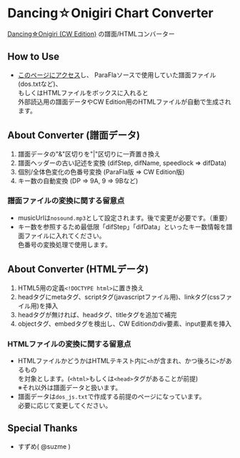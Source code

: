 # Dancing☆Onigiri Chart Converter
[Dancing☆Onigiri (CW Edition)](../../../danoniplus/) の譜面/HTMLコンバーター

## How to Use
- [このページにアクセス](https://cwtickle.github.io/danoniplus-converter/index.html)し、
ParaFlaソースで使用していた譜面ファイル(dos.txtなど)、  
もしくはHTMLファイルをボックスに入れると  
外部読込用の譜面データやCW Edition用のHTMLファイルが自動で生成されます。

## About Converter (譜面データ)
1. 譜面データの"&amp;"区切りを"|"区切りに一斉置き換え
2. 譜面ヘッダーの古い記述を変換 (difStep, difName, speedlock => difData)
3. 個別/全体色変化の色番号変換 (ParaFla版 => CW Edition版)
4. キー数の自動変換 (DP => 9A, 9 => 9Bなど)

### 譜面ファイルの変換に関する留意点
- musicUrlは`nosound.mp3`として設定されます。後で変更が必要です。（重要）
- キー数を参照するため最低限「difStep」「difData」といったキー数情報を譜面ファイルに入れてください。  
色番号の変換処理で使用します。

## About Converter (HTMLデータ)
1. HTML5用の定義`<!DOCTYPE html>`に置き換え
2. headタグにmetaタグ、scriptタグ(javascriptファイル用)、linkタグ(cssファイル用)を挿入
3. headタグが無ければ、headタグ、titleタグを追加で補完
4. objectタグ、embedタグを検出し、CW Editionのdiv要素、input要素を挿入

### HTMLファイルの変換に関する留意点
- HTMLファイルかどうかはHTMLテキスト内に`<h`が含まれ、かつ後ろに`>`があるもの  
を対象とします。(`<html>`もしくは`<head>`タグがあることが前提)  
※それ以外は譜面データと扱います。
- 譜面データは`dos_js.txt`で作成する前提のページになっています。  
必要に応じて変更してください。

## Special Thanks
- すずめ( @suzme )
